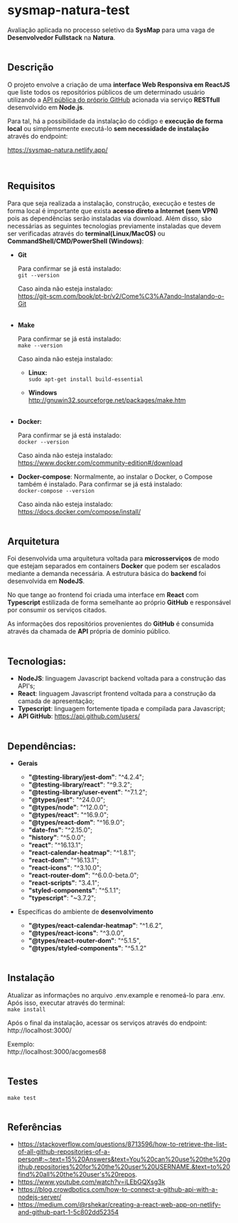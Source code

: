 # sysmap-natura-test
Avaliação aplicada no processo seletivo da **SysMap** para uma vaga de **Desenvolvedor Fullstack** na **Natura**.
<br /><br />

## Descrição
O projeto envolve a criação de uma **interface Web Responsiva em ReactJS** que liste todos os repositórios públicos de um determinado usuário utilizando a [API pública do próprio GitHub](https://docs.github.com/en/rest) acionada via serviço **RESTfull** desenvolvido em **Node.js**.

Para tal, há a possibilidade da instalação do código e **execução de forma local** ou simplemsmente executá-lo **sem necessidade de instalação** através do endpoint:

https://sysmap-natura.netlify.app/

<br />

## Requisitos
Para que seja realizada a instalação, construção, execução e testes de forma local é importante que exista **acesso direto a Internet (sem VPN)** pois as dependências serão instaladas via download. Além disso, são necessárias as seguintes tecnologias previamente instaladas que devem ser verificadas através do **terminal(Linux/MacOS)** ou **CommandShell/CMD/PowerShell (Windows)**:

- **Git**

    Para confirmar se já está instalado:<br />
```git --version```

    Caso ainda não esteja instalado:<br />
https://git-scm.com/book/pt-br/v2/Come%C3%A7ando-Instalando-o-Git
<br /><br />

- **Make**

    Para confirmar se já está instalado:<br />
    ```make --version```

    Caso ainda não esteja instalado:<br />

    - **Linux:**<br />
```sudo apt-get install build-essential```

    - **Windows**<br />
http://gnuwin32.sourceforge.net/packages/make.htm
<br /><br />

- **Docker:**

    Para confirmar se já está instalado:<br />
```docker --version```

    Caso ainda não esteja instalado:<br />
https://www.docker.com/community-edition#/download


- **Docker-compose**:
Normalmente, ao instalar o Docker, o Compose também é instalado. Para confirmar se já está instalado:<br />
```docker-compose --version```

    Caso ainda não esteja instalado:<br />
https://docs.docker.com/compose/install/
<br /><br />

## Arquitetura
Foi desenvolvida uma arquitetura voltada para **microsserviços** de modo que estejam separados em containers **Docker** que podem ser escalados mediante a demanda necessária. A estrutura básica do **backend** foi desenvolvida em **NodeJS**.

No que tange ao frontend foi criada uma interface em **React** com **Typescript** estilizada de forma semelhante ao próprio **GitHub** e responsável por consumir os serviços citados.

As informações dos repositórios provenientes do **GitHub** é consumida através da chamada de **API** própria de domínio público.
<br /><br />

## Tecnologias:
- **NodeJS**: linguagem Javascript backend voltada para a construção das API's;
- **React**: linguagem Javascript frontend voltada para a construção da camada de apresentação;
- **Typescript**: linguagem fortemente tipada e compilada para Javascript;
- **API GitHub**: https://api.github.com/users/
<br /><br />

## Dependências:
- **Gerais**
    - **"@testing-library/jest-dom"**: "^4.2.4";
    - **"@testing-library/react"**: "^9.3.2";
    - **"@testing-library/user-event"**: "^7.1.2";
    - **"@types/jest"**: "^24.0.0";
    - **"@types/node"**: "^12.0.0";
    - **"@types/react"**: "^16.9.0";
    - **"@types/react-dom"**: "^16.9.0";
    - **"date-fns"**: "^2.15.0";
    - **"history"**: "^5.0.0";
    - **"react"**: "^16.13.1";
    - **"react-calendar-heatmap"**: "^1.8.1";
    - **"react-dom"**: "^16.13.1";
    - **"react-icons"**: "^3.10.0";
    - **"react-router-dom"**: "^6.0.0-beta.0";
    - **"react-scripts"**: "3.4.1";
    - **"styled-components"**: "^5.1.1";
    - **"typescript"**: "~3.7.2";

- Específicas do ambiente de **desenvolvimento**
    - **"@types/react-calendar-heatmap"**: "^1.6.2",
    - **"@types/react-icons"**: "^3.0.0",
    - **"@types/react-router-dom"**: "^5.1.5",
    - **"@types/styled-components"**: "^5.1.2"
<br /><br />

## Instalação

Atualizar as informações no arquivo .env.example e renomeá-lo para .env. Após isso, executar através do terminal:<br />
```make install```<br />

Após o final da instalação, acessar os serviços através do endpoint:<br />
http://localhost:3000/

Exemplo:<br />
http://localhost:3000/acgomes68
<br /><br />

## Testes
```make test```
<br /><br />


## Referências
- https://stackoverflow.com/questions/8713596/how-to-retrieve-the-list-of-all-github-repositories-of-a-person#:~:text=15%20Answers&text=You%20can%20use%20the%20github,repositories%20for%20the%20user%20USERNAME.&text=to%20find%20all%20the%20user's%20repos.
- https://www.youtube.com/watch?v=iLEbGQXsg3k
- https://blog.crowdbotics.com/how-to-connect-a-github-api-with-a-nodejs-server/
- https://medium.com/@rshekar/creating-a-react-web-app-on-netlify-and-github-part-1-5c802dd52354
